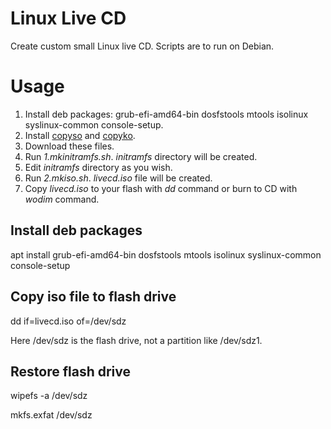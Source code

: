 # Linux Live CD
Create custom small Linux live CD. Scripts are to run on Debian.

# Usage
1. Install deb packages: grub-efi-amd64-bin dosfstools mtools isolinux syslinux-common console-setup.
1. Install [copyso](https://github.com/Konstantin-2/copyso) and [copyko](https://github.com/Konstantin-2/copyko).
2. Download these files.
3. Run *1.mkinitramfs.sh*. *initramfs* directory will be created.
4. Edit *initramfs* directory as you wish.
5. Run *2.mkiso.sh*. *livecd.iso* file will be created.
6. Copy *livecd.iso* to your flash with *dd* command or burn to CD with *wodim* command.

## Install deb packages
apt install grub-efi-amd64-bin dosfstools mtools isolinux syslinux-common console-setup

## Copy iso file to flash drive
dd if=livecd.iso of=/dev/sdz

Here /dev/sdz is the flash drive, not a partition like /dev/sdz1.

## Restore flash drive
wipefs -a /dev/sdz

mkfs.exfat /dev/sdz
